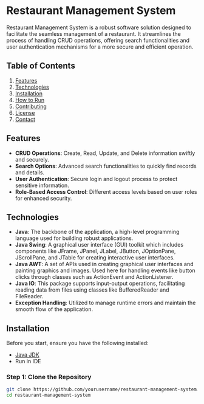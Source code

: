 # Restaurant Management System

Restaurant Management System is a robust software solution designed to facilitate the seamless management of a restaurant. It streamlines the process of handling CRUD operations, offering search functionalities and user authentication mechanisms for a more secure and efficient operation. 

## Table of Contents

1. [Features](#features)
2. [Technologies](#technologies)
3. [Installation](#installation)
4. [How to Run](#how-to-run)
5. [Contributing](#contributing)
6. [License](#license)
7. [Contact](#contact)

## Features

- **CRUD Operations**: Create, Read, Update, and Delete information swiftly and securely.
- **Search Options**: Advanced search functionalities to quickly find records and details.
- **User Authentication**: Secure login and logout process to protect sensitive information.
- **Role-Based Access Control**: Different access levels based on user roles for enhanced security.

## Technologies

- **Java**: The backbone of the application, a high-level programming language used for building robust applications.
- **Java Swing**: A graphical user interface (GUI) toolkit which includes components like JFrame, JPanel, JLabel, JButton, JOptionPane, JScrollPane, and JTable for creating interactive user interfaces.
- **Java AWT**: A set of APIs used in creating graphical user interfaces and painting graphics and images. Used here for handling events like button clicks through classes such as ActionEvent and ActionListener.
- **Java IO**: This package supports input-output operations, facilitating reading data from files using classes like BufferedReader and FileReader.
- **Exception Handling**: Utilized to manage runtime errors and maintain the smooth flow of the application.


## Installation

Before you start, ensure you have the following installed:

- [Java JDK](https://www.oracle.com/java/technologies/javase-jdk14-downloads.html)
- Run in IDE

### Step 1: Clone the Repository

```bash
git clone https://github.com/yourusername/restaurant-management-system.git
cd restaurant-management-system
